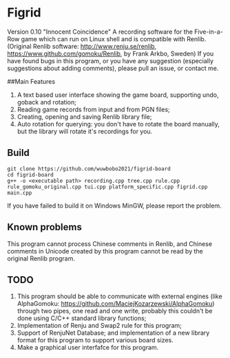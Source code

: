 # Figrid
Version 0.10 "Innocent Coincidence"
A recording software for the Five-in-a-Row game which can run on Linux shell and is compatible with Renlib.
(Original Renlib software: <http://www.renju.se/renlib>, <https://www.github.com/gomoku/Renlib>, by Frank Arkbo, Sweden)
If you have found bugs in this program, or you have any suggestion (especially suggestions about adding comments), please pull an issue, or contact me.

##Main Features
1. A text based user interface showing the game board, supporting undo, goback and rotation;
2. Reading game records from input and from PGN files;
3. Creating, opening and saving Renlib library file;
4. Auto rotation for querying: you don't have to rotate the board manually, but the library will rotate it's recordings for you.

## Build
```
git clone https://github.com/wuwbobo2021/figrid-board
cd figrid-board
g++ -o <executable path> recording.cpp tree.cpp rule.cpp rule_gomoku_original.cpp tui.cpp platform_specific.cpp figrid.cpp main.cpp
```
If you have failed to build it on Windows MinGW, please report the problem.

## Known problems
This program cannot process Chinese comments in Renlib, and Chinese comments in Unicode created by this program cannot be read by the original Renlib program.

## TODO
1. This program should be able to communicate with external engines (like AlphaGomoku: <https://github.com/MaciejKozarzewski/AlphaGomoku>) through two pipes, one read and one write, probably this couldn't be done using C/C++ standard library functions;
2. Implementation of Renju and Swap2 rule for this program;
3. Support of RenjuNet Database; and implementation of a new library format for this program to support various board sizes.
4. Make a graphical user interfafce for this program.

